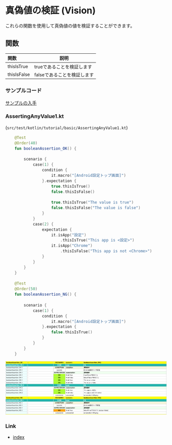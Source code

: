 # 真偽値の検証 (Vision)

これらの関数を使用して真偽値の値を検証することができます。

## 関数

| 関数          | 説明               |
|:------------|------------------|
| thisIsTrue  | trueであることを検証します  |
| thisIsFalse | falseであることを検証します |

### サンプルコード

[サンプルの入手](../../../getting_samples_ja.md)

### AssertingAnyValue1.kt

(`src/test/kotlin/tutorial/basic/AssertingAnyValue1.kt`)

```kotlin
    @Test
    @Order(40)
    fun booleanAssertion_OK() {

        scenario {
            case(1) {
                condition {
                    it.macro("[Android設定トップ画面]")
                }.expectation {
                    true.thisIsTrue()
                    false.thisIsFalse()

                    true.thisIsTrue("The value is true")
                    false.thisIsFalse("The value is false")
                }
            }
            case(2) {
                expectation {
                    it.isApp("設定")
                        .thisIsTrue("This app is <設定>")
                    it.isApp("Chrome")
                        .thisIsFalse("This app is not <Chrome>")
                }
            }
        }
    }

    @Test
    @Order(50)
    fun booleanAssertion_NG() {

        scenario {
            case(1) {
                condition {
                    it.macro("[Android設定トップ画面]")
                }.expectation {
                    false.thisIsTrue()
                }
            }
        }
    }
```

![](_images/asserting_boolean_value_ja.png)

### Link

- [index](../../../../index_ja.md)

